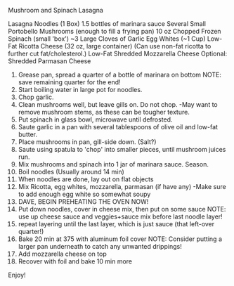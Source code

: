 Mushroom and Spinach Lasagna

Lasagna Noodles (1 Box)
1.5 bottles of marinara sauce
Several Small Portobello Mushrooms
	(enough to fill a frying pan)
10 oz Chopped Frozen Spinach (small 'box')
~3 Large Cloves of Garlic
Egg Whites (~1 Cup)
Low-Fat Ricotta Cheese (32 oz, large container)
	(Can use non-fat ricotta to further cut fat/cholesterol.)
Low-Fat Shredded Mozzarella Cheese
Optional: Shredded Parmasan Cheese

1) Grease pan, spread a quarter of a bottle of marinara on bottom
	NOTE: save remaining quarter for the end!
2) Start boiling water in large pot for noodles.
3) Chop garlic. 
4) Clean mushrooms well, but leave gills on. Do not chop.
	-May want to remove mushroom stems, as these can be tougher texture.
5) Put spinach in glass bowl, microwave until defrosted.
6) Saute garlic in a pan with several tablespoons of olive oil and low-fat butter.
7) Place mushrooms in pan, gill-side down. (Salt?) 
8) Saute using spatula to 'chop' into smaller pieces, until mushroom juices run.
9) Mix mushrooms and spinach into 1 jar of marinara sauce. Season.
4) Boil noodles (Usually around 14 min)
6) When noodles are done, lay out on flat objects
7) Mix Ricotta, egg whites, mozzarella, parmasan (if have any)
   -Make sure to add enough egg white so somewhat soupy
8) DAVE, BEGIN PREHEATING THE OVEN NOW!
9) Put down noodles, cover in cheese mix, then put on some sauce
	NOTE: use up cheese sauce and veggies+sauce mix before last noodle layer!
10) repeat layering until the last layer, which is just sauce (that left-over quarter!)
11) Bake 20 min at 375 with aluminum foil cover
	NOTE: Consider putting a larger pan underneath to catch any unwanted drippings!
12) Add mozzarella cheese on top
13) Recover with foil and bake 10 min more

Enjoy! 
